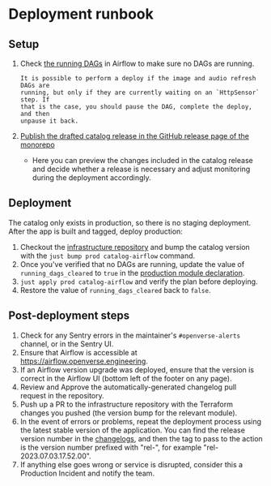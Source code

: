 # Deployment runbook

## Setup

1. Check
   [the running DAGs](https://airflow.openverse.engineering/home?status=running)
   in Airflow to make sure no DAGs are running.

   ```{caution}
   It is possible to perform a deploy if the image and audio refresh DAGs are
   running, but only if they are currently waiting on an `HttpSensor` step. If
   that is the case, you should pause the DAG, complete the deploy, and then
   unpause it back.
   ```

1. [Publish the drafted catalog release in the GitHub release page of the monorepo](https://github.com/WordPress/openverse/releases?q=catalog-)
   - Here you can preview the changes included in the catalog release and decide
     whether a release is necessary and adjust monitoring during the deployment
     accordingly.

## Deployment

The catalog only exists in production, so there is no staging deployment. After
the app is built and tagged, deploy production:

1. Checkout the
   [infrastructure repository](https://github.com/wordpress/openverse-infrastructure)
   and bump the catalog version with the `just bump prod catalog-airflow`
   command.
1. Once you've verified that no DAGs are running, update the value of
   `running_dags_cleared` to `true` in the
   [production module declaration](https://github.com/WordPress/openverse-infrastructure/blob/27c41ede9b24991909194e0a6477f6b11fceac0c/environments/prod/catalog-airflow.tf#L33).
1. `just apply prod catalog-airflow` and verify the plan before deploying.
1. Restore the value of `running_dags_cleared` back to `false`.

## Post-deployment steps

1. Check for any Sentry errors in the maintainer's `#openverse-alerts` channel,
   or in the Sentry UI.
1. Ensure that Airflow is accessible at <https://airflow.openverse.engineering>.
1. If an Airflow version upgrade was deployed, ensure that the version is
   correct in the Airflow UI (bottom left of the footer on any page).
1. Review and Approve the automatically-generated changelog pull request in the
   repository.
1. Push up a PR to the infrastructure repository with the Terraform changes you
   pushed (the version bump for the relevant module).
1. In the event of errors or problems, repeat the deployment process using the
   latest stable version of the application. You can find the release version
   number in the [changelogs](/changelogs/index), and then the tag to pass to
   the action is the version number prefixed with "rel-", for example
   "rel-2023.07.03.17.52.00".
1. If anything else goes wrong or service is disrupted, consider this a
   Production Incident and notify the team.
